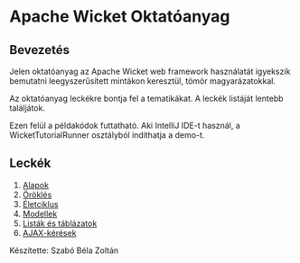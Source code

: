 # Apache Wicket Oktatóanyag

## Bevezetés
Jelen oktatóanyag az Apache Wicket web framework használatát igyekszik bemutatni leegyszerűsített mintákon keresztül, tömör magyarázatokkal.

Az oktatóanyag leckékre bontja fel a tematikákat. A leckék listáját lentebb találjátok.

Ezen felül a példakódok futtatható. Aki IntelliJ IDE-t használ, a WicketTutorialRunner osztályból indíthatja a demo-t.

## Leckék
1. [Alapok](./src/main/java/com/khb/wicketturotial/lessonone/README.md)
2. [Öröklés](./src/main/java/com/khb/wicketturotial/lessontwo/README.md)
3. [Életciklus](./src/main/java/com/khb/wicketturotial/lessonthree/README.md)
4. [Modellek](./src/main/java/com/khb/wicketturotial/lessonfour/README.md)
5. [Listák és táblázatok](./src/main/java/com/khb/wicketturotial/lessonfive/README.md)
6. [AJAX-kérések](./src/main/java/com/khb/wicketturotial/lessonsix/README.md)

Készítette: Szabó Béla Zoltán